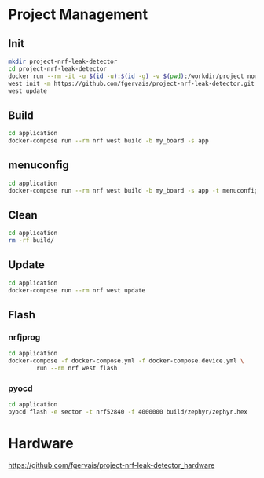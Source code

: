 # Project Management

## Init

```bash
mkdir project-nrf-leak-detector
cd project-nrf-leak-detector
docker run --rm -it -u $(id -u):$(id -g) -v $(pwd):/workdir/project nordicplayground/nrfconnect-sdk:v2.1-branch bash
west init -m https://github.com/fgervais/project-nrf-leak-detector.git .
west update
```

## Build

```bash
cd application
docker-compose run --rm nrf west build -b my_board -s app
```

## menuconfig

```bash
cd application
docker-compose run --rm nrf west build -b my_board -s app -t menuconfig
```

## Clean

```bash
cd application
rm -rf build/
```

## Update

```bash
cd application
docker-compose run --rm nrf west update
```

## Flash

### nrfjprog
```bash
cd application
docker-compose -f docker-compose.yml -f docker-compose.device.yml \
        run --rm nrf west flash
```

### pyocd
```bash
cd application
pyocd flash -e sector -t nrf52840 -f 4000000 build/zephyr/zephyr.hex
```

# Hardware

https://github.com/fgervais/project-nrf-leak-detector_hardware
